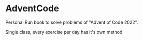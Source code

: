 # AdventCode

Personal Run book to solve problems of "Advent of Code 2022".

Single class, every exercise per day has it's own method
